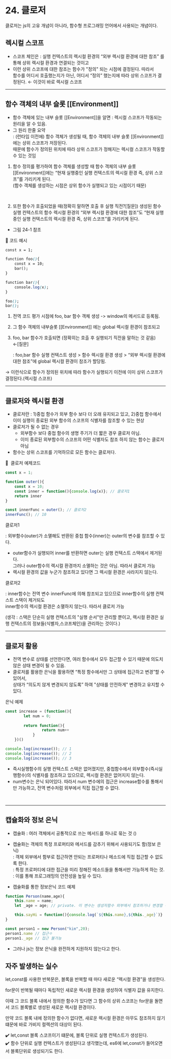 # 24. 클로저

클로저는 js의 고유 개념이 아니라, 함수형 프로그래밍 언어에서 사용되는 개념이다. 

## 렉시컬 스코프

- 스코프 체인은 : 실행 컨텍스트의 렉시컬 환경의 “외부 렉시컬 환경에 대한 참조” 를 통해 상위 렉시컬 환경과 연결되는 것이고
- 이런 상위 스코프에 대한 참조는 함수가 "정의" 되는 시점에 결정된다. 따라서 <br/>
함수를 어디서 호출했는지가 아닌, 어디서 “정의” 했는지에 따라 상위 스코프가 결정된다. ← 이것이 바로 렉시컬 스코프<br/>

<hr/>

## 함수 객체의 내부 슬롯 [[Environment]]

- 함수 객체에 있는 내부 슬롯 [[Environment]]을 알면 : 렉시컬 스코프가 작동되는 원리을 알 수 있음.
- 그 원리 한줄 요약 <br/>
: (런타임 이전에) 함수 객체가 생성될 때, 함수 객체의 내부 슬롯 [[Environment]] 에는 상위 스코프가 저장된다.<br/> 때문에 함수가 정의된 위치에 따라 상위 스코프가 정해지는 렉시컬 스코프가 작동할 수 있는 것임<br/>

1. 함수 정의를 평가하여 함수 객체를 생성할 때 함수 객체의 내부 슬롯 [[Environment]]에는 “현재 실행중인 실행 컨텍스트의 렉시컬 환경 즉, 상위 스코프”를 가리키게 된다.<br/>
(함수 객체를 생성하는 시점은 상위 함수가 실행되고 있는 시점이기 때문)
<br/>

2. 또한 함수가 호출되었을 때(정확히 말하면 호출 후 실행 직전?[질문]) 생성된 함수 실행 컨텍스트의 함수 렉시컬 환경의 “외부 렉시컬 환경에 대한 참조”도 “현재 실행중인 실행 컨텍스트의 렉시컬 환경 즉, 상위 스코프”를 가리키게 된다.

- 그림 24-1 참조

📌 코드 예시 

```css
const x = 1;

function foo(){
	const x = 10;
	bar();
}

function bar(){
	console.log(x);
}

foo();
bar();
```

1. 전역 코드 평가 시점에 foo, bar 함수 객체 생성 -> window의 메서드로 등록됨.
2. 그 함수 객체의 내부슬롯 [[Environment]] 에는 global 렉시컬 환경이 참조되고
3. foo, bar 함수가 호출되면 (정확히는 호출 후 실행되기 직전을 말하는 것 같음) ←[질문]
    
    : foo,bar 함수 실행 컨텍스트 생성 > 함수 렉시컬 환경 생성 > “외부 렉시컬 환경에 대한 참조”에  global 렉시컬 환경이 참조가 할당됨.
    

→ 이런식으로  함수가 정의된 위치에 따라 함수가 실행되기 이전에 이미 상위 스코프가 결정된다.(렉시컬 스코프)

<hr/>

## 클로저와 렉시컬 환경

- 클로저란 : 1)중첩 함수가 외부 함수 보다 더 오래 유지되고 있고, 2)중첩 함수에서 이미 실행이 종료된 외부 함수의 스코프의 식별자를 참조할 수 있는 현상
- 클로저가 될 수 없는 경우
    - 외부함수 보다 중첩 함수의 생명 주기가 더 짧은 경우 클로저 아님.
    - 이미 종료된 외부함수의 스코프의 어떤 식별자도 참조 하지 않는 함수는 클로저 아님
- 함수는 상위 스코프를 기억하므로 모든 함수는 클로저다.

📌  클로저 예제코드

```jsx
const x = 1;

function outer(){
	const x = 10;
	const inner = function(){console.log(x)}; // 클로저1 
	return inner
}

const innerFunc = outer(); // 클로저2
innerFunc(); // 10
```

클로저1 

: 외부함수(outer)가 소멸해도 반환된 중첩 함수(inner)는 outer의 변수를 참조할 수 있다.

- outer함수가 실행되어 inner를 반환하면 outer는 실행 컨텍스트 스택에서 제거된다.<Br/>
그러나 outer함수의 렉시컬 환경까지 소멸하는 것은 아님. 따라서 클로저 가능
- 렉시컬 환경의 값을 누군가 참조하고 있다면 그 렉시컬 환경은 사라지지 않는다.

클로저2 

: inner함수는 전역 변수 innerFunc에 의해 참조되고 있으므로 inner함수의 실행 컨텍스트 스택이 제거되도 <Br/>inner함수의 렉시컬 환경은 소멸하지 않는다. 따라서 클로저 가능

(생각 : 스택은 단순히 실행 컨텍스트의 "실행 순서"만 관리할 뿐이고, 렉시컬 환경은 실행 컨텍스트의 정보들(식별자,스코프체인)을 관리하는 것이다.)
<hr/>

## 클로저 활용

- 전역 변수로 상태를 선언한다면, 여러 함수에서 모두 접근할 수 있기 때문에 의도치 않은 상태 변경이 될 수 있음.
- 클로저를 활용한 은닉을 활용하면 “특정 함수에서만 그 상태에 접근하고 변경”할 수 있어서, <br/>
상태가 “의도치 않게 변경되지 않도록” 하여 "상태를 안전하게" 변경하고 유지할 수 있다.

은닉 예제

```jsx
const increase = (function(){
		let num = 0; 
		
		return function(){
				return num++
			}
	})()

console.log(increase()); // 1
console.log(increase()); // 2
console.log(increase()); // 3 
```

- 즉시실행함수의 실행 컨텍스트 스택은 없어졌지만, 중첩함수에서 외부함수(즉시실행함수)의 식별자를 참조하고 있으므로, 렉시컬 환경은 없어지지 않는다.
- num변수는 은닉 되어있다. 따라서 num 변수에의 접근은 increase함수를 통해서만 가능하고, 전역 변수처럼 외부에서 직접 접근할 수 없다.

<Br/>
<hr/>

## 캡슐화와 정보 은닉

- 캡슐화 : 여러 객체에서 공통적으로 쓰는 메서드를 하나로 묶는 것 ()<br/>
- 캡슐화는 객체의 특정 프로퍼티와 메서드를 감추기 위해서 사용되기도 함(정보 은닉)<br/>
: 객체 외부에서 함부로 접근하면 안되는 프로퍼티나 메소드에 직접 접근할 수 없도록 한다.<br/>
: 특정 프로퍼티에 대한 접근을 미리 정해진 메소드들을 통해서만 가능하게 하는 것.<br/>
: 이를 통해 프로그래밍의 안전성을 높일 수 있다.<br/>
 

- 캡슐화를 통한 정보은닉 코드 예제

```jsx
function Person(name,age){
	this.name = name;
	let _age = age; // private. 이 변수는 생성자함수 외부에서 참조하거나 변경할 수 없다.

	this.sayHi = function(){console.log(`${this.name},${this._age}`)}
}

const person1 = new Person("kim",20); 
person1.name // 접근ㅇ
person1._age // 접근 불가능
```

- 그러나 js는 정보 은닉을 완전하게 지원하지 않는다고 한다.

## 자주 발생하는 실수

let,const를 사용한 반복문은, 블록을 반복할 때 마다 새로운 “렉시컬 환경”을 생성한다.

for문이 반복될 때마다 독립적인 새로운 렉시컬 환경을 생성하여 식별자 값을 유지한다.

이때 그 코드 블록 내에서 정의한 함수가 있다면 그 함수의 상위 스코프는 for문을 돌면서 코드 블록별로 생성된 새로운 렉시컬 환경이다.

만약 코드 블록 내에 정의한 함수가 없다면, 새로운 렉시컬 환경은 아무도 참조하지 않기 떄문에 바로 가비지 컬렉션의 대상이 된다.

✔️ let,const 블록 스코프이기 떄문에, 블록 단위로 실행 컨텍스트가 생성된다.<br/>
✔️ 함수 단위로 실행 컨텍스트가 생성된다고 생각했는데, es6에 let,const가 들어오면서 블록단위로 생성되기도 한다.